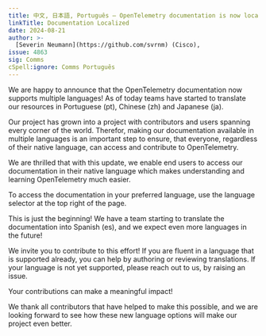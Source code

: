 ```yaml
---
title: 中文, 日本語, Português — OpenTelemetry documentation is now localized
linkTitle: Documentation Localized
date: 2024-08-21
author: >-
  [Severin Neumann](https://github.com/svrnm) (Cisco),
issue: 4863
sig: Comms
cSpell:ignore: Comms Português
---
```


We are happy to announce that the OpenTelemetry documentation now supports
multiple languages! As of today teams have started to translate our resources in
Portuguese (pt), Chinese (zh) and Japanese (ja).

Our project has grown into a project with contributors and users spanning every
corner of the world. Therefor, making our documentation available in multiple
languages is an important step to ensure, that everyone, regardless of their
native language, can access and contribute to OpenTelemetry.

We are thrilled that with this update, we enable end users to access our
documentation in their native language which makes understanding and learning
OpenTelemetry much easier.

To access the documentation in your preferred language, use the language
selector at the top right of the page.

This is just the beginning! We have a team starting to translate the
documentation into Spanish (es), and we expect even more languages in the
future!

We invite you to contribute to this effort! If you are fluent in a language that
is supported already, you can help by authoring or reviewing translations. If
your language is not yet supported, please reach out to us, by raising an issue.

Your contributions can make a meaningful impact!

We thank all contributors that have helped to make this possible, and we are
looking forward to see how these new language options will make our project even
better.
